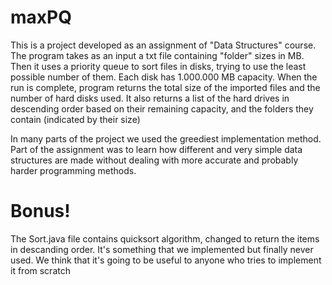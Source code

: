 # maxPQ

This is a project developed as an assignment of "Data Structures" course. The program takes as an input a txt file containing "folder" sizes in MB. Then it uses a priority queue to sort files in disks, trying to use the least possible number of them. 
Each disk has 1.000.000 MB capacity. When the run is complete, program returns the total size of the imported files and the number of hard disks used. It also returns a list of the hard drives in descending order based on their remaining capacity, and the folders they contain (indicated by their size)

In many parts of the project we used the greediest implementation method. Part of the assignment was to learn how different and very simple data structures are made without dealing with more accurate and probably harder programming methods.

# Bonus!

The Sort.java file contains quicksort algorithm, changed to return the items in descanding order. It's something that we implemented but finally never used. We think that it's going to be useful to anyone who tries to implement it from scratch
